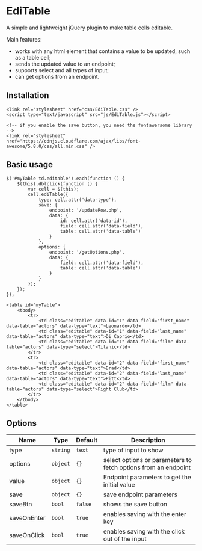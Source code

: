 # EdiTable
A simple and lightweight jQuery plugin to make table cells editable.

Main features:
- works with any html element that contains a value to be updated, such as a table cell;
- sends the updated value to an endpoint;
- supports select and all types of input;
- can get options from an endpoint.

## Installation
```
<link rel="stylesheet" href="css/EdiTable.css" />
<script type="text/javascript" src="js/EdiTable.js"></script>

<!-- if you enable the save button, you need the fontawersome library -->
<link rel="stylesheet" href="https://cdnjs.cloudflare.com/ajax/libs/font-awesome/5.8.0/css/all.min.css" />
```
## Basic usage
```
$('#myTable td.editable').each(function () {
	$(this).dblclick(function () {
		var cell = $(this);
		cell.ediTable({
			type: cell.attr('data-type'),
			save: {
				endpoint: '/updateRow.php',
				data: {
					id: cell.attr('data-id'),
					field: cell.attr('data-field'),
					table: cell.attr('data-table')
				}
			},
			options: {
				endpoint: '/getOptions.php',
				data: {
					field: cell.attr('data-field'),
					table: cell.attr('data-table')
				}			
			}
		});
	});
});
```
```
<table id="myTable">
	<tbody>
		<tr>
			<td class="editable" data-id="1" data-field="first_name" data-table="actors" data-type="text">Leonardo</td>
			<td class="editable" data-id="1" data-field="last_name" data-table="actors" data-type="text">Di Caprio</td>
			<td class="editable" data-id="1" data-field="film" data-table="actors" data-type="select">Titanic</td>
		</tr>
		<tr>
			<td class="editable" data-id="2" data-field="first_name" data-table="actors" data-type="text">Brad</td>
			<td class="editable" data-id="2" data-field="last_name" data-table="actors" data-type="text">Pitt</td>
			<td class="editable" data-id="2" data-field="film" data-table="actors" data-type="select">Fight Club</td>
		</tr>
	</tbody>
</table>
```
## Options
| Name  | Type | Default | Description |
| ------------- | ------------- | ------------- | ------------- |
| type  | `string`  | `text` | type of input to show |
| options  | `object`  | `{}` | select options or parameters to fetch options from an endpoint |
| value  | `object`  | `{}` | Endpoint parameters to get the initial value |
| save  | `object`  | `{}` | save endpoint parameters |
| saveBtn  | `bool`  | `false` | shows the save button |
| saveOnEnter  | `bool`  | `true` | enables saving with the enter key |
| saveOnClick  | `bool`  | `true` | enables saving with the click out of the input |
